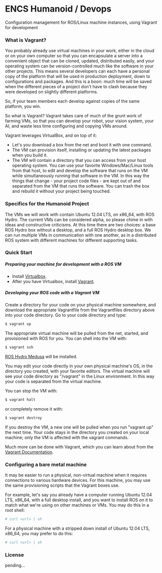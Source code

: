 ENCS Humanoid / Devops
======

Configuration management for ROS/Linux machine instances, using Vagrant for development

### What is Vagrant?

You probably already use virtual machines in your work, either in the cloud or on your own computer so that you can encapsulate a server into a convenient object that can be cloned, updated, distributed easily, and your operating system can be version-controlled much like the software in your other projects. This means several developers can each have a personal copy of the platform that will be used in production deployment, down to configurations and packages. And this is a boon: much time will be saved when the different pieces of a project don't have to clash because they were developed on slightly different platforms.

So, if your team members each develop against copies of the same platform, you win.

So what is Vagrant? Vagrant takes care of much of the grunt work of farming VMs, so that you can develop your robot, your vision system, your AI, and waste less time configuring and copying VMs around. 

Vagrant leverages VirtualBox, and on top of it:

+ Let's you download a box from the net and boot it with one command.
+ The VM can provision itself, installing or updating the latest packages when you build it.
+ The VM will contain a directory that you can access from your host operating system. You can use your favorite Windows/Mac/Linux tools from that host, to edit and develop the software that runs on the VM while simultaneously running that software in the VM. In this way the things that change - your project code files - are kept out of and separated from the VM that runs the software. You can trash the box and rebuild it without your project being touched.

### Specifics for the Humanoid Project

The VMs we will work with contain Ubuntu 12.04 LTS, on x86_64, with ROS Hydro. The current VMs can be considered alpha, so please chime in with ideas and constructive criticisms. At this time there are two choices: a base ROS Hydro box without a desktop, and a full ROS Hydro desktop box. We can run multiple VMs in communication with one another, as in a distributed ROS system with different machines for different supporting tasks.

### Quick Start

##### Preparing your machine for development with a ROS VM</em>

+ Install <a href="https://www.virtualbox.org">Virtualbox</a>.
+ After you have Virtualbox, install <a href="http://www.vagrantup.com">Vagrant</a>.

##### Developing your ROS code with a Vagrant VM

Create a directory for
your code on your physical machine somewhere, and download the appropriate Vagrantfile from the Vagrantfiles
directory above into your code directory. Go to your code directory and type:

```sh
$ vagrant up
```

The appropriate virtual machine will be pulled from the net, started, and provisioned with ROS for you.
You can shell into the VM with:

```sh
$ vagrant ssh
```

<a href="http://wiki.ros.org/hydro">ROS Hydro Medusa</a> will be installed.

You may edit your code directly in your own physical machine's OS, in the directory you created, with your favorite editors. The virtual machine will see your code directory as "/vagrant" in the Linux environment. In this way your code is separated from the virtual machine.

You can stop the VM with:

```sh
$ vagrant halt
```

or completely remove it with:

```sh
$ vagrant destroy
```

If you destroy the VM, a new one will be pulled when you run "vagrant up" the next time. Your code stays
in the directory you created on your local machine; only the VM is affected with the vagrant commands.

Much more can be done with Vagrant, which you can learn about from the <a href="http://docs.vagrantup.com/v2/">Vagrant Documentation</a>.

### Configuring a bare metal machine

It may be easier to run a physical, non-virtual machine when it requires connections to various hardware devices. For this machine, you may use the same provisioning scripts that the Vagrant boxes use.

For example, let's say you already have a computer running Ubuntu 12.04 LTS, x86_64, with a full desktop install, and you want to install ROS on it to match what we're using on other machines or VMs. You may do this in a root shell:

```sh
# curl <url> | sh
```

For a physical machine with a stripped down install of Ubuntu 12.04 LTS, x86_64, you may prefer to do this:

```sh
# curl <url> | sh
```

### License

pending...


